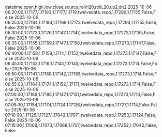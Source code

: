 datetime,open,high,low,close,source,rollH20,rollL20,up2,dn2
2025-10-06 06:20:00,1.17177,1.17193,1.17177,1.1719,twelvedata_repo,1.17296,1.17155,False,False
2025-10-06 06:25:00,1.17184,1.17184,1.17168,1.17173,twelvedata_repo,1.17294,1.17155,False,False
2025-10-06 06:30:00,1.17173,1.17176,1.17147,1.17147,twelvedata_repo,1.17273,1.17155,False,False
2025-10-06 06:35:00,1.17155,1.17159,1.17147,1.17158,twelvedata_repo,1.17273,1.17147,False,False
2025-10-06 06:40:00,1.17158,1.17158,1.1714,1.17152,twelvedata_repo,1.17273,1.17147,False,False
2025-10-06 06:45:00,1.17153,1.1716,1.17143,1.17145,twelvedata_repo,1.17273,1.1714,False,False
2025-10-06 06:50:00,1.17147,1.17168,1.17142,1.17165,twelvedata_repo,1.17273,1.1714,False,False
2025-10-06 06:55:00,1.17164,1.17174,1.17152,1.17171,twelvedata_repo,1.17273,1.1714,False,False
2025-10-06 07:00:00,1.17169,1.17195,1.17147,1.17151,twelvedata_repo,1.17273,1.1714,False,False
2025-10-06 07:05:00,1.17154,1.17174,1.17124,1.17126,twelvedata_repo,1.1727,1.1714,False,False
2025-10-06 07:10:00,1.17125,1.17127,1.17042,1.17071,twelvedata_repo,1.17253,1.17124,False,False
2025-10-06 07:15:00,1.17068,1.17073,1.17068,1.1707,twelvedata_repo,1.17252,1.17042,False,False
